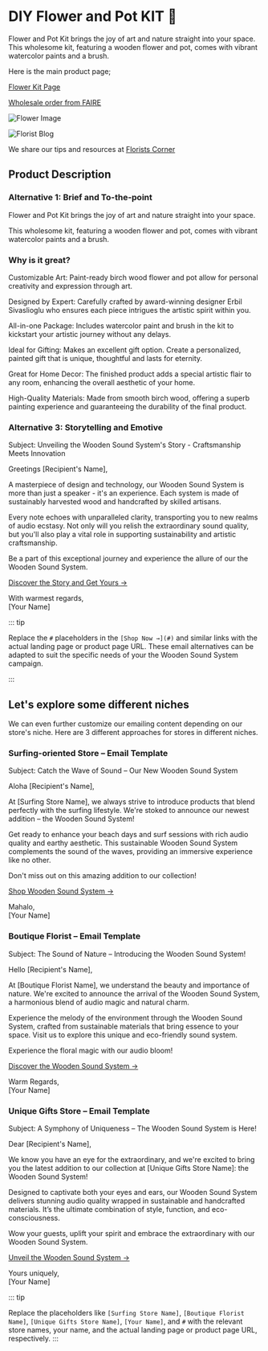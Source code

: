 # DIY Flower and Pot KIT 🌸

Flower and Pot Kit brings the joy of art and nature straight into your space. This wholesome kit, featuring a wooden flower and pot, comes with vibrant watercolor paints and a brush.

Here is the main product page;

[Flower Kit Page](https://www.bitti-gitti.com/lovely/flower-kit)

[Wholesale order from FAIRE](https://www.faire.com/product/p_87g678sz4f)

![Flower Image](https://cdn.faire.com/fastly/2427c5e8837ce370630d7eea12386c30d949667b10c873311aeed0777b5e5dd2.jpeg?bg-color=FFFFFF&dpr=1&fit=crop&format=jpg&height=730&width=730)

![Florist Blog](https://uploads-ssl.webflow.com/6202ac1b2e651ed862489cc3/64ac0764d57b0003e40ac74b_Florist-thumb.jpg)

We share our tips and resources at [Florists Corner](https://www.bitti-gitti.com/category/florists-corner)


## Product Description

### Alternative 1: Brief and To-the-point

<CopyInfoBox>
<p>
Flower and Pot Kit brings the joy of art and nature straight into your space.

This wholesome kit, featuring a wooden flower and pot, comes with vibrant watercolor paints and a brush.
</p>
</CopyInfoBox>

### Why is it great?

<CopyInfoBox>
<p>
Customizable Art: Paint-ready birch wood flower and pot allow for personal creativity and expression through art.


Designed by Expert: Carefully crafted by award-winning designer Erbil Sivaslioglu who ensures each piece intrigues the artistic spirit within you.


All-in-one Package: Includes watercolor paint and brush in the kit to kickstart your artistic journey without any delays.


Ideal for Gifting: Makes an excellent gift option. Create a personalized, painted gift that is unique, thoughtful and lasts for eternity.


Great for Home Decor: The finished product adds a special artistic flair to any room, enhancing the overall aesthetic of your home.


High-Quality Materials: Made from smooth birch wood, offering a superb painting experience and guaranteeing the durability of the final product.

</p>
</CopyInfoBox>

### Alternative 3: Storytelling and Emotive

<CopyInfoBox>
<p>
Subject: Unveiling the Wooden Sound System's Story - Craftsmanship Meets Innovation

Greetings [Recipient's Name],

A masterpiece of design and technology, our Wooden Sound System is more than just a speaker - it's an experience. Each system is made of sustainably harvested wood and handcrafted by skilled artisans.

Every note echoes with unparalleled clarity, transporting you to new realms of audio ecstasy. Not only will you relish the extraordinary sound quality, but you'll also play a vital role in supporting sustainability and artistic craftsmanship.

Be a part of this exceptional journey and experience the allure of our the Wooden Sound System.

[Discover the Story and Get Yours →](#)

With warmest regards,<br>
[Your Name]
</p>
</CopyInfoBox>


::: tip

Replace the `#` placeholders in the `[Shop Now →](#)` and similar links with the actual landing page or product page URL. These email alternatives can be adapted to suit the specific needs of your the Wooden Sound System campaign.

:::

## Let's explore some different niches

We can even further customize our emailing content depending on our store's niche. Here are 3 different approaches for stores in different niches.

### Surfing-oriented Store – Email Template
<CopyInfoBox>
<p>
Subject: Catch the Wave of Sound – Our New Wooden Sound System

Aloha [Recipient's Name],

At [Surfing Store Name], we always strive to introduce products that blend perfectly with the surfing lifestyle. We're stoked to announce our newest addition – the Wooden Sound System!

Get ready to enhance your beach days and surf sessions with rich audio quality and earthy aesthetic. This sustainable Wooden Sound System complements the sound of the waves, providing an immersive experience like no other.

Don't miss out on this amazing addition to our collection!

[Shop Wooden Sound System →](#)

Mahalo,<br>
[Your Name]
</p>
</CopyInfoBox>

### Boutique Florist – Email Template
<CopyInfoBox>
<p>

Subject: The Sound of Nature – Introducing the Wooden Sound System!

Hello [Recipient's Name],

At [Boutique Florist Name], we understand the beauty and importance of nature. We're excited to announce the arrival of the Wooden Sound System, a harmonious blend of audio magic and natural charm.

Experience the melody of the environment through the Wooden Sound System, crafted from sustainable materials that bring essence to your space. Visit us to explore this unique and eco-friendly sound system.

Experience the floral magic with our audio bloom!

[Discover the Wooden Sound System →](#)

Warm Regards,<br>
[Your Name]
</p>
</CopyInfoBox>

### Unique Gifts Store – Email Template

<CopyInfoBox>
<p>

Subject: A Symphony of Uniqueness – The Wooden Sound System is Here!

Dear [Recipient's Name],

We know you have an eye for the extraordinary, and we're excited to bring you the latest addition to our collection at [Unique Gifts Store Name]: the Wooden Sound System!

Designed to captivate both your eyes and ears, our Wooden Sound System delivers stunning audio quality wrapped in sustainable and handcrafted materials. It’s the ultimate combination of style, function, and eco-consciousness.

Wow your guests, uplift your spirit and embrace the extraordinary with our Wooden Sound System.

[Unveil the Wooden Sound System →](#)

Yours uniquely,<br>
[Your Name]
</p>
</CopyInfoBox>

::: tip

Replace the placeholders like `[Surfing Store Name]`, `[Boutique Florist Name]`, `[Unique Gifts Store Name]`, `[Your Name]`, and `#` with the relevant store names, your name, and the actual landing page or product page URL, respectively.
:::
